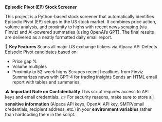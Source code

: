 **Episodic Pivot (EP) Stock Screener**

This project is a Python-based stock screener that automatically identifies Episodic Pivot (EP) setups in the US stock market. It combines price action, volume analysis, and proximity to highs with recent news scraping (via Finviz) and AI-powered summaries (using OpenAI’s GPT). The final results are delivered as a neatly formatted daily email report.

🔑 **Key Features**
Scans all major US exchange tickers via Alpaca API
Detects Episodic Pivot candidates based on:
- Price gap %
- Volume multiples
- Proximity to 52-week highs
Scrapes recent headlines from Finviz
Summarizes news with GPT-4 for trading insights
Sends an HTML email report with tables and summaries

⚠️ **Important Note on Confidentiality**
This script requires access to API keys and email credentials.
👉 For security reasons, make sure to store all **sensitive information** (Alpaca API keys, OpenAI API key, SMTP/email credentials, recipient address, etc.) in your **environment variables** rather than hardcoding them in the script.
